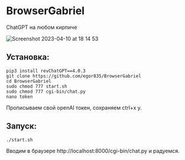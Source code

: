 # BrowserGabriel
ChatGPT на любом кирпиче

![Screenshot 2023-04-10 at 18 14 53](https://user-images.githubusercontent.com/90187830/230930495-2f86037b-9eac-4586-a18c-937e9452eec4.png)

## Установка:
```
pip3 install revChatGPT==4.0.3
git clone https://github.com/egor835/BrowserGabriel
cd BrowserGabriel
sudo chmod 777 start.sh
sudo chmod 777 cgi-bin/chat.py
nano token
```
Прописываем свой openAI токен, сохраняем ctrl+x y.

## Запуск:
```
./start.sh
```
Вводим в браузере http://localhost:8000/cgi-bin/chat.py и радуемся.
